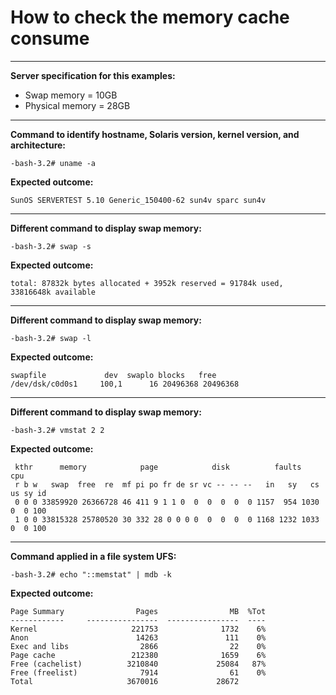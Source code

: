 # How to check the memory cache consume

---

**Server specification for this examples:**
- Swap memory = 10GB 
- Physical memory = 28GB 

---

**Command to identify hostname, Solaris version, kernel version, and architecture:**
```console
-bash-3.2# uname -a
```
**Expected outcome:**
```console
SunOS SERVERTEST 5.10 Generic_150400-62 sun4v sparc sun4v
```

---

**Different command to display swap memory:**
```console
-bash-3.2# swap -s
```
**Expected outcome:**
```console
total: 87832k bytes allocated + 3952k reserved = 91784k used, 33816648k available
```

---

**Different command to display swap memory:**
```console
-bash-3.2# swap -l
```
**Expected outcome:**
```console
swapfile             dev  swaplo blocks   free
/dev/dsk/c0d0s1     100,1      16 20496368 20496368
```

---

**Different command to display swap memory:**
```console
-bash-3.2# vmstat 2 2
```
**Expected outcome:**
```console
 kthr      memory            page            disk          faults      cpu
 r b w   swap  free  re  mf pi po fr de sr vc -- -- --   in   sy   cs us sy id
 0 0 0 33859920 26366728 46 411 9 1 1 0  0  0  0  0  0 1157  954 1030  0  0 100
 1 0 0 33815328 25780520 30 332 28 0 0 0 0  0  0  0  0 1168 1232 1033  0  0 100
```

---

**Command applied in a file system UFS:**
```console
-bash-3.2# echo "::memstat" | mdb -k
```
**Expected outcome:**
```console
Page Summary                Pages                MB  %Tot
------------     ----------------  ----------------  ----
Kernel                     221753              1732    6%
Anon                        14263               111    0%
Exec and libs                2866                22    0%
Page cache                 212380              1659    6%
Free (cachelist)          3210840             25084   87%
Free (freelist)              7914                61    0%
Total                     3670016             28672
```
